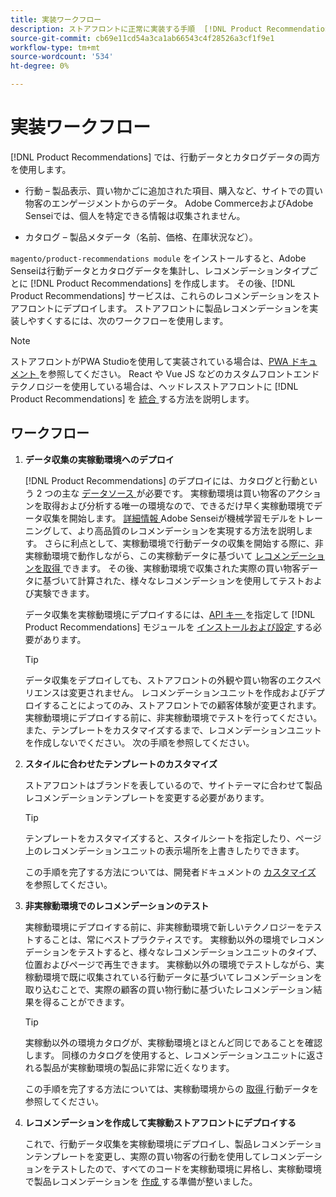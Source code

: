 ```yaml
---
title: 実装ワークフロー
description: ストアフロントに正常に実装する手順  [!DNL Product Recommendations]  説明します。
source-git-commit: cb69e11cd54a3ca1ab66543c4f28526a3cf1f9e1
workflow-type: tm+mt
source-wordcount: '534'
ht-degree: 0%

---
```


# 実装ワークフロー

[!DNL Product Recommendations] では、行動データとカタログデータの両方を使用します。

- 行動 – 製品表示、買い物かごに追加された項目、購入など、サイトでの買い物客のエンゲージメントからのデータ。 Adobe CommerceおよびAdobe Senseiでは、個人を特定できる情報は収集されません。

- カタログ – 製品メタデータ（名前、価格、在庫状況など）。

`magento/product-recommendations module` をインストールすると、Adobe Senseiは行動データとカタログデータを集計し、レコメンデーションタイプごとに [!DNL Product Recommendations] を作成します。 その後、[!DNL Product Recommendations] サービスは、これらのレコメンデーションをストアフロントにデプロイします。 ストアフロントに製品レコメンデーションを実装しやすくするには、次のワークフローを使用します。

>[!NOTE]
>
> ストアフロントがPWA Studioを使用して実装されている場合は、[PWA ドキュメント ](https://developer.adobe.com/commerce/pwa-studio/integrations/product-recommendations/) を参照してください。 React や Vue JS などのカスタムフロントエンドテクノロジーを使用している場合は、ヘッドレスストアフロントに [!DNL Product Recommendations] を [ 統合 ](headless.md) する方法を説明します。

## ワークフロー

1. **データ収集の実稼動環境へのデプロイ**

   [!DNL Product Recommendations] のデプロイには、カタログと行動という 2 つの主な [ データソース ](type.md) が必要です。 実稼動環境は買い物客のアクションを取得および分析する唯一の環境なので、できるだけ早く実稼動環境でデータ収集を開始します。 [ 詳細情報 ](events.md)Adobe Senseiが機械学習モデルをトレーニングして、より高品質のレコメンデーションを実現する方法を説明します。 さらに利点として、実稼動環境で行動データの収集を開始する際に、非実稼動環境で動作しながら、この実稼動データに基づいて [ レコメンデーションを取得 ](verify.md) できます。 その後、実稼動環境で収集された実際の買い物客データに基づいて計算された、様々なレコメンデーションを使用してテストおよび実験できます。

   データ収集を実稼動環境にデプロイするには、[API キー ](install-configure.md) を指定して [!DNL Product Recommendations] モジュールを [ インストールおよび設定 ](https://experienceleague.adobe.com/docs/commerce/user-guides/integration-services/saas.html?lang=ja) する必要があります。

   >[!TIP]
   >
   > データ収集をデプロイしても、ストアフロントの外観や買い物客のエクスペリエンスは変更されません。 レコメンデーションユニットを作成およびデプロイすることによってのみ、ストアフロントでの顧客体験が変更されます。 実稼動環境にデプロイする前に、非実稼動環境でテストを行ってください。 また、テンプレートをカスタマイズするまで、レコメンデーションユニットを作成しないでください。 次の手順を参照してください。

1. **スタイルに合わせたテンプレートのカスタマイズ**

   ストアフロントはブランドを表しているので、サイトテーマに合わせて製品レコメンデーションテンプレートを変更する必要があります。

   >[!TIP]
   >
   > テンプレートをカスタマイズすると、スタイルシートを指定したり、ページ上のレコメンデーションユニットの表示場所を上書きしたりできます。

   この手順を完了する方法については、開発者ドキュメントの [ カスタマイズ ](https://experienceleague.adobe.com/docs/commerce/product-recommendations/developer/customize.html?lang=ja) を参照してください。

1. **非実稼動環境でのレコメンデーションのテスト**

   実稼動環境にデプロイする前に、非実稼動環境で新しいテクノロジーをテストすることは、常にベストプラクティスです。 実稼動以外の環境でレコメンデーションをテストすると、様々なレコメンデーションユニットのタイプ、位置およびページで再生できます。 実稼動以外の環境でテストしながら、実稼動環境で既に収集されている行動データに基づいてレコメンデーションを取り込むことで、実際の顧客の買い物行動に基づいたレコメンデーション結果を得ることができます。

   >[!TIP]
   >
   > 実稼動以外の環境カタログが、実稼動環境とほとんど同じであることを確認します。 同様のカタログを使用すると、レコメンデーションユニットに返される製品が実稼動環境の製品に非常に近くなります。

   この手順を完了する方法については、実稼動環境からの [ 取得 ](staging-environment.md) 行動データを参照してください。

1. **レコメンデーションを作成して実稼動ストアフロントにデプロイする**

   これで、行動データ収集を実稼動環境にデプロイし、製品レコメンデーションテンプレートを変更し、実際の買い物客の行動を使用してレコメンデーションをテストしたので、すべてのコードを実稼動環境に昇格し、実稼動環境で製品レコメンデーションを [ 作成 ](create.md) する準備が整いました。
